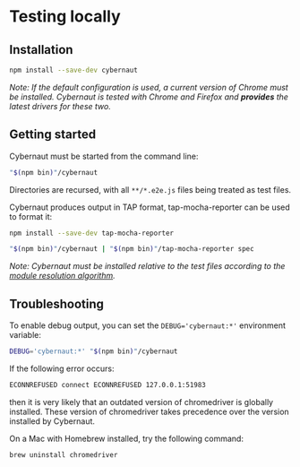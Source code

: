 # Testing locally

## Installation

```sh
npm install --save-dev cybernaut
```

*Note: If the default configuration is used, a current version of Chrome must be installed.
Cybernaut is tested with Chrome and Firefox and **provides** the latest drivers for these two.*

## Getting started

Cybernaut must be started from the command line:

```sh
"$(npm bin)"/cybernaut
```

Directories are recursed, with all `**/*.e2e.js` files being treated as test files.

Cybernaut produces output in TAP format, tap-mocha-reporter can be used to format it:

```sh
npm install --save-dev tap-mocha-reporter
```

```sh
"$(npm bin)"/cybernaut | "$(npm bin)"/tap-mocha-reporter spec
```

*Note: Cybernaut must be installed relative to the test files according to the [module resolution algorithm][module-resolution-algorithm].*

## Troubleshooting

To enable debug output, you can set the `DEBUG='cybernaut:*'` environment variable:

```sh
DEBUG='cybernaut:*' "$(npm bin)"/cybernaut
```

If the following error occurs:

```sh
ECONNREFUSED connect ECONNREFUSED 127.0.0.1:51983
```

then it is very likely that an outdated version of chromedriver is globally installed.
These version of chromedriver takes precedence over the version installed by Cybernaut.

On a Mac with Homebrew installed, try the following command:

```sh
brew uninstall chromedriver
```

[module-resolution-algorithm]: https://nodejs.org/api/modules.html#modules_all_together

